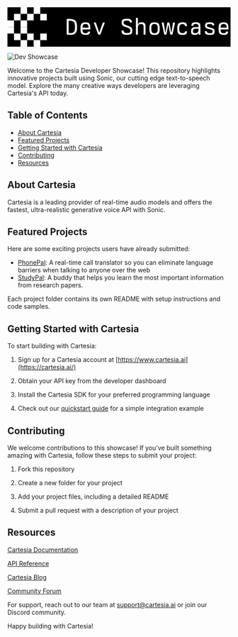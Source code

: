 <svg width="930" height="164" viewBox="0 0 930 164" fill="none" xmlns="http://www.w3.org/2000/svg">
<g clip-path="url(#clip0_501_140)">
<rect width="930" height="164" fill="black"/>
<rect x="54.6667" width="27.3333" height="27.3333" fill="white"/>
<rect x="109.333" width="27.3333" height="27.3333" fill="white"/>
<rect x="27.3333" y="27.3334" width="27.3333" height="27.3333" fill="white"/>
<rect x="82" y="27.3334" width="27.3333" height="27.3333" fill="white"/>
<rect x="136.667" y="27.3334" width="27.3333" height="27.3333" fill="white"/>
<rect y="54.6666" width="27.3333" height="27.3333" fill="white"/>
<rect x="54.6667" y="54.6666" width="27.3333" height="27.3333" fill="white"/>
<rect y="82" width="27.3333" height="27.3333" fill="white"/>
<rect x="54.6667" y="82" width="27.3333" height="27.3333" fill="white"/>
<rect x="27.3333" y="109.333" width="27.3333" height="27.3333" fill="white"/>
<rect x="82" y="109.333" width="27.3333" height="27.3333" fill="white"/>
<rect x="136.667" y="109.333" width="27.3333" height="27.3333" fill="white"/>
<rect x="54.6667" y="136.667" width="27.3333" height="27.3333" fill="white"/>
<rect x="109.333" y="136.667" width="27.3333" height="27.3333" fill="white"/>
<path d="M260.216 114.768C254.744 114.672 251.768 114.48 246.968 114V48.72C252.248 48.24 258.488 48.144 265.112 48.816C284.12 50.832 289.976 58.224 289.976 82.32C289.976 107.856 283.448 114.96 260.216 114.768ZM255.224 107.184C260.6 107.568 262.808 107.664 266.36 107.376C277.496 106.416 281.72 101.04 281.72 81.264C281.72 63.12 278.168 57.84 265.016 56.112C261.464 55.632 258.008 55.536 255.224 55.632V107.184ZM326.035 114.96C309.139 114.96 304.531 109.296 304.531 88.656C304.531 68.304 309.715 62.736 325.267 62.736C342.259 62.736 346.003 69.072 345.715 92.112H312.595C313.171 104.496 316.051 107.856 325.939 107.856C332.371 107.856 334.675 106.416 336.403 101.04H344.755C342.643 111.984 338.611 114.96 326.035 114.96ZM312.691 85.104H338.035C337.651 73.104 334.867 69.84 325.267 69.84C316.243 69.84 313.555 73.104 312.691 85.104ZM378.605 114L359.693 63.888H368.141L382.541 104.688H383.213L397.613 63.888H406.061L387.149 114H378.605ZM498.05 114.672C480.674 114.672 475.778 110.832 475.778 96.912H484.13C484.898 105.072 487.778 107.28 498.242 107.376C508.706 107.472 512.354 105.648 512.354 97.872C512.354 90 508.514 87.024 494.882 82.704C480.29 78.096 476.258 74.256 476.258 63.504C476.258 51.312 481.25 47.856 497.666 47.856C513.794 47.856 518.402 51.216 519.074 63.312H510.818C510.146 56.784 507.17 55.152 497.858 55.152C487.202 55.152 484.226 57.36 484.226 63.6C484.226 70.128 488.066 72.432 501.986 77.136C516.29 82.032 520.322 86.064 520.322 97.968C520.322 110.832 515.522 114.672 498.05 114.672ZM535.549 114V44.112H543.613V71.28H544.285C547.165 64.656 550.525 62.736 559.261 62.736C571.837 62.736 575.581 67.056 575.581 81.84V114H567.613V81.648C567.613 72.624 565.021 69.936 556.765 69.936C546.685 69.936 543.613 74.064 543.613 87.984V114H535.549ZM613.079 114.96C596.567 114.96 591.671 109.008 591.671 88.848C591.671 68.592 596.567 62.64 613.079 62.64C629.687 62.64 634.583 68.688 634.583 88.848C634.583 108.912 629.687 114.96 613.079 114.96ZM599.735 88.848C599.735 103.44 602.807 107.76 613.079 107.76C623.447 107.76 626.519 103.44 626.519 88.848C626.519 74.064 623.447 69.744 613.079 69.744C602.807 69.744 599.735 74.064 599.735 88.848ZM687.826 114H679.09L671.026 72.816H670.546L662.386 114H653.65L642.898 63.792H651.346L657.778 104.4H658.642L666.609 63.888H674.962L682.834 104.4H683.698L690.13 63.792H698.578L687.826 114ZM729.836 114.96C713.036 114.96 708.044 109.008 708.044 88.944C708.044 68.688 713.036 62.64 729.644 62.64C743.564 62.64 747.98 66.288 748.652 78.576H740.684C739.436 71.952 737.036 69.936 730.22 69.936C719.372 69.936 716.108 74.352 716.108 89.136C716.108 103.44 719.372 107.664 730.316 107.664C737.036 107.664 739.34 105.936 740.684 100.08H748.652C747.884 111.6 743.468 114.96 729.836 114.96ZM780.967 114.96C768.967 114.96 765.415 111.6 765.415 100.08C765.415 86.448 770.503 82.416 787.687 82.416H796.711V80.016C796.711 72.048 794.119 69.648 785.286 69.648C777.511 69.648 775.207 71.28 775.015 76.848H766.951C766.951 65.904 771.174 62.64 785.286 62.64C799.975 62.64 804.295 66.576 804.295 80.016V114H796.999V107.568H796.327C793.063 113.232 789.511 114.96 780.967 114.96ZM773.479 99.216C773.479 105.84 775.687 107.76 782.983 107.76C793.447 107.76 796.615 103.536 796.615 89.232L785.767 89.328C776.263 89.424 773.479 91.728 773.479 99.216ZM843.521 114.96C827.681 114.96 822.977 111.504 822.977 99.792H831.137C831.521 105.936 834.401 107.76 843.521 107.856C852.737 107.952 855.521 106.32 855.521 100.56C855.521 95.472 852.257 93.36 841.025 91.056C827.681 88.368 823.649 85.008 823.649 76.752C823.649 65.904 828.161 62.64 843.329 62.64C857.537 62.64 861.857 65.616 862.433 75.792H854.465C853.793 71.088 851.105 69.744 843.233 69.744C834.209 69.744 831.521 71.376 831.521 76.848C831.521 80.112 834.977 81.936 846.881 84.912C860.033 88.176 863.489 91.824 863.489 100.368C863.489 111.6 858.881 114.96 843.521 114.96ZM901.66 114.96C884.764 114.96 880.156 109.296 880.156 88.656C880.156 68.304 885.34 62.736 900.892 62.736C917.884 62.736 921.628 69.072 921.34 92.112H888.22C888.796 104.496 891.676 107.856 901.564 107.856C907.996 107.856 910.3 106.416 912.028 101.04H920.38C918.268 111.984 914.236 114.96 901.66 114.96ZM888.316 85.104H913.66C913.276 73.104 910.492 69.84 900.892 69.84C891.868 69.84 889.18 73.104 888.316 85.104Z" fill="white"/>
</g>
<defs>
<clipPath id="clip0_501_140">
<rect width="930" height="164" fill="white"/>
</clipPath>
</defs>
</svg>

![Dev Showcase](https://github.com/user-attachments/assets/66f4ccb3-87a8-4984-8952-c5b8d38da6b3)

Welcome to the Cartesia Developer Showcase! This repository highlights innovative projects built using Sonic, our cutting edge text-to-speech model. Explore the many creative ways developers are leveraging Cartesia's API today.

## Table of Contents

- [About Cartesia](#about-cartesia)
- [Featured Projects](#featured-projects)
- [Getting Started with Cartesia](#getting-started-with-cartesia)
- [Contributing](#contributing)
- [Resources](#resources)

## About Cartesia
Cartesia is a leading provider of real-time audio models and offers the fastest, ultra-realistic generative voice API with Sonic.

## Featured Projects
Here are some exciting projects users have already submitted:

- [PhonePal](https://github.com/cartesia-ai/dev-showcase/tree/main/PhonePal): A real-time call translator so you can eliminate language barriers when talking to anyone over the web
- [StudyPal](https://github.com/cartesia-ai/dev-showcase/tree/main/studypal): A buddy that helps you learn the most important information from research papers.

Each project folder contains its own README with setup instructions and code samples.

## Getting Started with Cartesia
To start building with Cartesia:

1. Sign up for a Cartesia account at [https://www.cartesia.ai](https://cartesia.ai/)
 
2. Obtain your API key from the developer dashboard

3. Install the Cartesia SDK for your preferred programming language

4. Check out our [quickstart guide](https://docs.cartesia.ai/getting-started/dev-quickstart) for a simple integration example

## Contributing
We welcome contributions to this showcase! If you've built something amazing with Cartesia, follow these steps to submit your project:

1. Fork this repository

2. Create a new folder for your project

3. Add your project files, including a detailed README

4. Submit a pull request with a description of your project

## Resources

[Cartesia Documentation](https://docs.cartesia.ai/)

[API Reference](https://docs.cartesia.ai/api-reference)

[Cartesia Blog](https://cartesia.ai/blog)

[Community Forum](https://discord.com/invite/gAbbHgdyQM)

For support, reach out to our team at support@cartesia.ai or join our Discord community.

Happy building with Cartesia!
